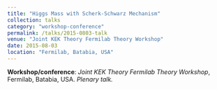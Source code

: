```yaml
---
title: "Higgs Mass with Scherk-Schwarz Mechanism"
collection: talks
category: "workshop-conference"
permalink: /talks/2015-0803-talk
venue: "Joint KEK Theory Fermilab Theory Workshop"
date: 2015-08-03
location: "Fermilab, Batabia, USA"
---
```

**Workshop/conference**: *Joint KEK Theory Fermilab Theory Workshop*, Fermilab, Batabia, USA. *Plenary talk.*


